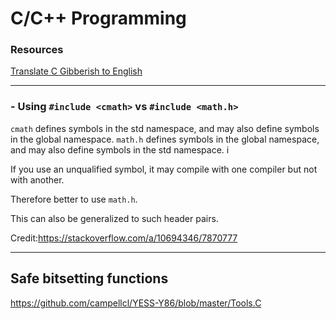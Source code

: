 # C/C++ Programming



### Resources

[Translate C Gibberish to English](https://cdecl.org/)

___

### - Using `#include <cmath>` vs `#include <math.h>`

`cmath` defines symbols in the std namespace, and may also define symbols in the global namespace.
`math.h` defines symbols in the global namespace, and may also define symbols in the std namespace. i


If you use an unqualified symbol, it may compile with one compiler but not with another. 


Therefore better to use `math.h`.

This can also be generalized to such header pairs.

Credit:https://stackoverflow.com/a/10694346/7870777

___



## Safe bitsetting functions

https://github.com/campellcl/YESS-Y86/blob/master/Tools.C
